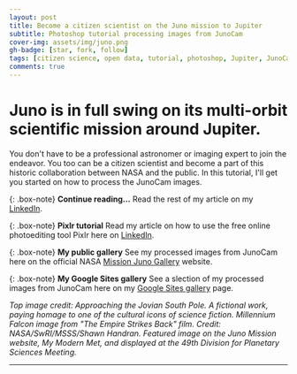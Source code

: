 ```yaml
---
layout: post
title: Become a citizen scientist on the Juno mission to Jupiter
subtitle: Photoshop tutorial processing images from JunoCam
cover-img: assets/img/juno.png
gh-badge: [star, fork, follow]
tags: [citizen science, open data, tutorial, photoshop, Jupiter, JunoCam, Juno Mission]
comments: true
---
```


# Juno is in full swing on its multi-orbit scientific mission around Jupiter. 

You don't have to be a professional astronomer or imaging expert to join the endeavor. You too can be a citizen scientist and become a part of this historic collaboration between NASA and the public. In this tutorial, I'll get you started on how to process the JunoCam images.

{: .box-note}
**Continue reading...** Read the rest of my article on my [LinkedIn](https://www.linkedin.com/pulse/photoshop-tutorial-become-citizen-scientist-images-from-shawn-handran/).

{: .box-note}
**Pixlr tutorial** Read my article on how to use the free online photoediting tool Pixlr here on [LinkedIn](https://www.linkedin.com/pulse/want-get-junocam-mania-dont-have-photoshop-try-pixlr-shawn-handran/).

{: .box-note}
**My public gallery** See my processed images from JunoCam here on the official NASA [Mission Juno Gallery](https://www.missionjuno.swri.edu/junocam/processing?source=all&ob_from=&ob_to=&users%5B%5D=7729&perpage=100) website.

{: .box-note}
**My Google Sites gallery** See a slection of my processed images from JunoCam here on my [Google Sites gallery](https://sites.google.com/view/drhandran/junocam) page.

*Top image credit: Approaching the Jovian South Pole. A fictional work, paying homage to one of the cultural icons of science fiction. Millennium Falcon image from "The Empire Strikes Back" film. Credit: NASA/SwRI/MSSS/Shawn Handran. Featured image on the Juno Mission website, My Modern Met, and displayed at the 49th Division for Planetary Sciences Meeting.* 

***
